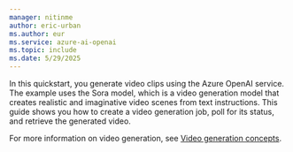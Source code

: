 ```yaml
---
manager: nitinme
author: eric-urban
ms.author: eur
ms.service: azure-ai-openai
ms.topic: include
ms.date: 5/29/2025
---
```


In this quickstart, you generate video clips using the Azure OpenAI service. The example uses the Sora model, which is a video generation model that creates realistic and imaginative video scenes from text instructions. This guide shows you how to create a video generation job, poll for its status, and retrieve the generated video.

For more information on video generation, see [Video generation concepts](../concepts/video-generation.md).
